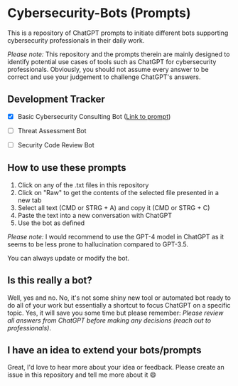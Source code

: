 # Cybersecurity-Bots (Prompts)
This is a repository of ChatGPT prompts to initiate different bots supporting cybersecurity professionals in their daily work.

*Please note:* This repository and the prompts therein are mainly designed to identify potential use cases of tools such as ChatGPT for cybersecurity professionals. Obviously, you should not assume every answer to be correct and use your judgement to challenge ChatGPT's answers.

## Development Tracker

- [x] Basic Cybersecurity Consulting Bot ([Link to prompt](./base-cybersecurity-bot.txt))
- [ ] Threat Assessment Bot
- [ ] Security Code Review Bot


## How to use these prompts

1. Click on any of the .txt files in this repository
2. Click on "Raw" to get the contents of the selected file presented in a new tab
3. Select all text (CMD or STRG + A) and copy it (CMD or STRG + C)
4. Paste the text into a new conversation with ChatGPT
5. Use the bot as defined

*Please note:* I would recommend to use the GPT-4 model in ChatGPT as it seems to be less prone to hallucination compared to GPT-3.5.

You can always update or modify the bot.

## Is this really a bot?

Well, yes and no. No, it's not some shiny new tool or automated bot ready to do all of your work but essentially a shortcut to focus ChatGPT on a specific topic.
Yes, it will save you some time but please remember: *Please review all answers from ChatGPT before making any decisions (reach out to professionals)*.

## I have an idea to extend your bots/prompts

Great, I'd love to hear more about your idea or feedback. Please create an issue in this repository and tell me more about it :smile:
